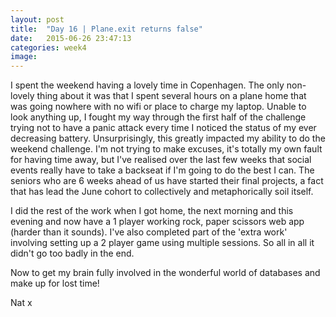 ```yaml
---
layout: post
title:  "Day 16 | Plane.exit returns false"
date:   2015-06-26 23:47:13
categories: week4
image: 
---
```


I spent the weekend having a lovely time in Copenhagen. The only non-lovely thing about it was that I spent several hours on a plane home that was going nowhere with no wifi or place to charge my laptop. Unable to look anything up, I fought my way through the first half of the challenge trying not to have a panic attack every time I noticed the status of my ever decreasing battery. Unsurprisingly, this greatly impacted my ability to do the weekend challenge. I'm not trying to make excuses, it's totally my own fault for having time away, but I've realised over the last few weeks that social events really have to take a backseat if I'm going to do the best I can. The seniors who are 6 weeks ahead of us have started their final projects, a fact that has lead the June cohort to collectively and metaphorically soil itself.

I did the rest of the work when I got home, the next morning and this evening and now have a 1 player working rock, paper scissors web app (harder than it sounds). I've also completed part of the 'extra work' involving setting up a 2 player game using multiple sessions. So all in all it didn't go too badly in the end.

Now to get my brain fully involved in the wonderful world of databases and make up for lost time!

Nat x
